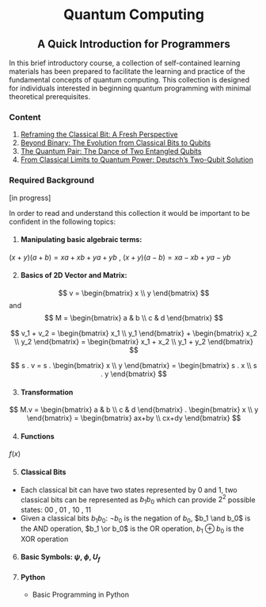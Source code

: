 <h1 align="center">Quantum Computing</h1>
<h2 align="center">A Quick Introduction for Programmers</h2>

In this brief introductory course, a collection of self-contained learning materials has been prepared to facilitate the learning and practice of the fundamental concepts of quantum computing. This collection is designed for individuals interested in beginning quantum programming with minimal theoretical prerequisites.

### Content

1. [Reframing the Classical Bit: A Fresh Perspective](qc_lesson_01.ipynb)
2. [Beyond Binary: The Evolution from Classical Bits to Qubits](qc_lesson_02.ipynb)
3. [The Quantum Pair: The Dance of Two Entangled Qubits](qc_lesson_03.ipynb)
4. [From Classical Limits to Quantum Power: Deutsch’s Two-Qubit Solution](qc_lesson_04.ipynb)
   

### Required Background
[in progress]

In order to read and understand this collection it would be important to be confident in the following topics:

1. #### Manipulating basic algebraic terms:

$(x+y)(a+b)=xa+xb+ya+yb$ , $(x+y)(a-b)=xa-xb+ya-yb$ 

2. #### Basics of 2D Vector and Matrix:

$$ 
v = \begin{bmatrix} x \\
y \end{bmatrix} 
$$
and 
$$ 
M = \begin{bmatrix} a & b \\
c & d \end{bmatrix} 
$$

$$  
v_1 + v_2 = \begin{bmatrix} x_1 \\
y_1 \end{bmatrix} + \begin{bmatrix} x_2 \\
y_2 \end{bmatrix} = \begin{bmatrix} x_1 + x_2 \\
y_1 + y_2 \end{bmatrix} 
$$

$$  
s . v = s . \begin{bmatrix} x \\
y \end{bmatrix} = \begin{bmatrix} s . x \\
s . y \end{bmatrix} 
$$

3. #### Transformation

$$
M.v = \begin{bmatrix} a & b \\
c & d \end{bmatrix} . \begin{bmatrix} x \\
y \end{bmatrix} = \begin{bmatrix} ax+by \\
cx+dy \end{bmatrix}
$$

4. #### Functions
$f(x)$

5. #### Classical Bits
  - Each classical bit can have two states represented by $0$ and $1$, two classical bits can be represented as $b_1b_0$ which can provide $2^2$ possible states: $00$ , $01$ , $10$ , $11$
  - Given a classical bits $b_1b_0$: $\neg b_0$ is the negation of $b_0$, $b_1 \and b_0$ is the AND operation, $b_1 \or b_0$ is the OR operation, $b_1 \oplus b_0$ is the XOR operation

6. #### Basic Symbols: $\psi$, $\phi$, $U_f$
7. #### Python
    - Basic Programming in Python